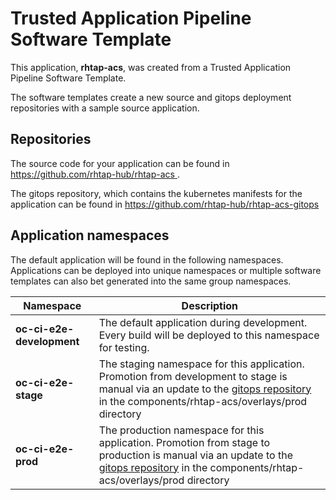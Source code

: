# Trusted Application Pipeline Software Template

This application, **rhtap-acs**, was created from a Trusted Application Pipeline Software Template.

The software templates create a new source and gitops deployment repositories with a sample source application. 

## Repositories

The source code for your application can be found in [https://github.com/rhtap-hub/rhtap-acs ](https://github.com/rhtap-hub/rhtap-acs ).
 
The gitops repository, which contains the kubernetes manifests for the application can be found in 
[https://github.com/rhtap-hub/rhtap-acs-gitops ](https://github.com/rhtap-hub/rhtap-acs-gitops ) 

## Application namespaces 

The default application will be found in the following namespaces. Applications can be deployed into unique namespaces or multiple software templates can also bet generated into the same group namespaces.  

|  Namespace   |  Description   |  
| -------- | -------- |   
| **oc-ci-e2e-development** | The default application during development. Every build will be deployed to this namespace for testing. | 
| **oc-ci-e2e-stage** | The staging namespace for this application. Promotion from development to stage is manual via an update to the [gitops repository](https://github.com/rhtap-hub/rhtap-acs-gitops ) in the components/rhtap-acs/overlays/prod directory |  
| **oc-ci-e2e-prod** | The production namespace for this application. Promotion from stage to production is manual via an update to the [gitops repository](https://github.com/rhtap-hub/rhtap-acs-gitops ) in the components/rhtap-acs/overlays/prod directory | 